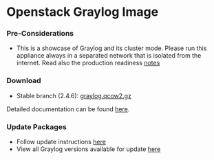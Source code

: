 Openstack Graylog Image
========================

### Pre-Considerations

  * This is a showcase of Graylog and its cluster mode. Please run this appliance always in a separated network that is isolated from the internet.
    Read also the production readiness [notes](http://docs.graylog.org/en/latest/pages/installation/virtual_machine_appliances.html#production-readiness)

### Download

  * Stable branch (2.4.6): [graylog.qcow2.gz](http://packages.graylog2.org/releases/graylog-omnibus/qcow2/graylog-2.4.6-1.qcow2.gz)

Detailed documentation can be found [here](http://docs.graylog.org/en/latest/pages/installation/openstack.html).

### Update Packages

  * Follow update instructions [here](http://docs.graylog.org/en/2.0/pages/installation/graylog_ctl.html#upgrade-graylog)
  * View all Graylog versions available for update [here](https://packages.graylog2.org/appliances/ubuntu)
